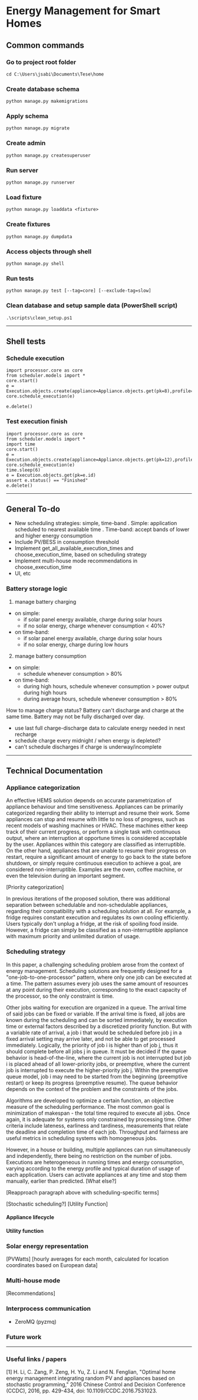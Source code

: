 # Energy Management for Smart Homes

## Common commands
### Go to project root folder
`cd C:\Users\jsabi\Documents\Tese\home`

### Create database schema
`python manage.py makemigrations`

### Apply schema
`python manage.py migrate`

### Create admin
`python manage.py createsuperuser`

### Run server
`python manage.py runserver`

### Load fixture
`python manage.py loaddata <fixture>`

### Create fixtures
`python manage.py dumpdata`

### Access objects through shell
`python manage.py shell`

### Run tests
`python manage.py test [--tag=core] [--exclude-tag=slow]`

### Clean database and setup sample data (PowerShell script)
`.\scripts\clean_setup.ps1`

---

## Shell tests
### Schedule execution
```
import processor.core as core
from scheduler.models import *
core.start()
e = Execution.objects.create(appliance=Appliance.objects.get(pk=8),profile=Profile.objects.get(pk=5))
core.schedule_execution(e)

e.delete()
```
### Test execution finish 
```
import processor.core as core
from scheduler.models import *
import time
core.start()
e = Execution.objects.create(appliance=Appliance.objects.get(pk=12),profile=Profile.objects.get(pk=13))
core.schedule_execution(e)
time.sleep(6)
e = Execution.objects.get(pk=e.id)
assert e.status() == "Finished"
e.delete()

```

---

## General To-do
 * New scheduling strategies: simple, time-band
 . Simple: application scheduled to nearest available time
 . Time-band: accept bands of lower and higher energy consumption
 * Include PV/BESS in consumption threshold
 * Implement get_all_available_execution_times and choose_execution_time, based on scheduling strategy
 * Implement multi-house mode recommendations in choose_execution_time
 * UI, etc

### Battery storage logic

1. manage battery charging
- on simple:
    * if solar panel energy available, charge during solar hours
    * if no solar energy, charge whenever consumption < 40%?
- on time-band:
    * if solar panel energy available, charge during solar hours
    * if no solar energy, charge during low hours

2. manage battery consumption
- on simple:
    * schedule whenever consumption > 80%
- on time-band:
    * during high hours, schedule whenever consumption > power output during high hours
    * during average hours, schedule whenever consumption > 80%

How to manage charge status?
Battery can't discharge and charge at the same time.
Battery may not be fully discharged over day.
 - use last full charge-discharge data to calculate energy needed in next recharge
 - schedule charge every midnight / when energy is depleted?
 - can't schedule discharges if charge is underway/incomplete

---

## Technical Documentation

<!-- 
### Object classes

### SchedulerManager

The SchedulerManager receives requests from appliances that need to be executed or stopped, acting as a local server. It is primarily responsible for managing execution lifecycles. To do so, it needs to keep track of the available energy resources across the next hours, accounting for the energy to be consumed by running or pending (scheduled) executions until their expected end.

Each execution has a priority ranging from 1 to 10, where 10 is the highest priority and 1 is the lowest. This priority is calculated when the start request is processed, based on the priority class and maximum delay parameters defined by the user, and updated periodically.


#### Start request handling logic

When a start request arrives, the script checks if there is enough available power to run the appliance immediately. This option is preferred in situations of low energy demand, 

> Setting: don't start immediately if execution is not interruptible? or don't start immediately if power is above xx% of limit? -->

### Appliance categorization
An effective HEMS solution depends on accurate parametrization of appliance behaviour and time sensitiveness. Appliances can be primarily categorized regarding their ability to interrupt and resume their work. Some appliances can stop and resume with little to no loss of progress, such as recent models of washing machines or HVAC. These machines either keep track of their current progress, or perform a single task with continuous output, where an interruption at opportune times is considered acceptable by the user. Appliances within this category are classified as interruptible. On the other hand, appliances that are unable to resume their progress on restart, require a significant amount of energy to go back to the state before shutdown, or simply require continuous execution to achieve a goal, are considered non-interruptible. Examples are the oven, coffee machine, or even the television during an important segment.

[Priority categorization]


In previous iterations of the proposed solution, there was additional separation between schedulable and non-schedulable appliances, regarding their compatibility with a scheduling solution at all. For example, a fridge requires constant execution and regulates its own cooling efficiently. Users typically don't unplug a fridge, at the risk of spoiling food inside. However, a fridge can simply be classified as a non-interruptible appliance with maximum priority and unlimited duration of usage.

### Scheduling strategy

In this paper, a challenging scheduling problem arose from the context of energy management. Scheduling solutions are frequently designed for a "one-job-to-one-processor" pattern, where only one job can be executed at a time. The pattern assumes every job uses the same amount of resources at any point during their execution, corresponding to the exact capacity of the processor, so the only constraint is time.

Other jobs waiting for execution are organized in a queue. The arrival time of said jobs can be fixed or variable. If the arrival time is fixed, all jobs are known during the scheduling and can be sorted immediately, by execution time or external factors described by a discretized priority function. But with a variable rate of arrival, a job i that would be scheduled before job j in a fixed arrival setting may arrive later, and not be able to get processed immediately. Logically, the priority of job i is higher than of job j, thus it should complete before all jobs j in queue. It must be decided if the queue behavior is head-of-the-line, where the current job is not interrupted but job i is placed ahead of all lower-priority jobs, or preemptive, where the current job is interrupted to execute the higher-priority job j. Within the preemptive queue model, job i may need to be started from the beginning (preemptive restart) or keep its progress (preemptive resume). The queue behavior depends on the context of the problem and the constraints of the jobs.

Algorithms are developed to optimize a certain function, an objective measure of the scheduling performance. The most common goal is minimization of makespan - the total time required to execute all jobs. Once again, it is adequate for systems only constrained by processing time. Other criteria include lateness, earliness and tardiness, measurements that relate the deadline and completion time of each job. Throughput and fairness are useful metrics in scheduling systems with homogeneous jobs. 

However, in a house or building, multiple appliances can run simultaneously and independently, there being no restriction on the number of jobs. Executions are heterogeneous in running times and energy consumption, varying according to the energy profile and typical duration of usage of each application. Users can activate appliances at any time and stop them manually, earlier than predicted. [What else?]

[Reapproach paragraph above with scheduling-specific terms]

[Stochastic scheduling?]
[Utility Function]

#### Appliance lifecycle

#### Utility function
<!-- Use deterministic priorities to avoid appliances cycling between on and off? -->

### Solar energy representation
[PVWatts]
[hourly averages for each month, calculated for location coordinates based on European data]

### Multi-house mode
[Recommendations]

### Interprocess communication
 - ZeroMQ (pyzmq)

### Future work
<!-- Use real power, measured or reported by appliances, or a more accurate estimate based on the consumption profile across time -->
<!-- Integrate proximity to desired temperature as a criteria for HVAC appliance priority decision -->

---

### Useful links / papers

[1] H. Li, C. Zang, P. Zeng, H. Yu, Z. Li and N. Fenglian, "Optimal home energy management integrating random PV and appliances based on stochastic programming," 2016 Chinese Control and Decision Conference (CCDC), 2016, pp. 429-434, doi: 10.1109/CCDC.2016.7531023.